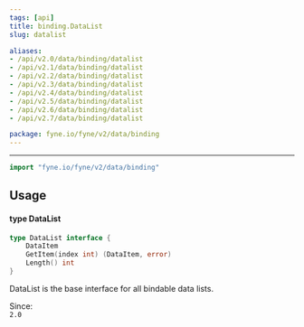 ```yaml
---
tags: [api]
title: binding.DataList
slug: datalist

aliases:
- /api/v2.0/data/binding/datalist
- /api/v2.1/data/binding/datalist
- /api/v2.2/data/binding/datalist
- /api/v2.3/data/binding/datalist
- /api/v2.4/data/binding/datalist
- /api/v2.5/data/binding/datalist
- /api/v2.6/data/binding/datalist
- /api/v2.7/data/binding/datalist

package: fyne.io/fyne/v2/data/binding
---
```



---
```go
import "fyne.io/fyne/v2/data/binding"
```

## Usage

#### type DataList

```go
type DataList interface {
	DataItem
	GetItem(index int) (DataItem, error)
	Length() int
}
```

DataList is the base interface for all bindable data lists.


<div class="since">Since: <code>
2.0</code></div>
